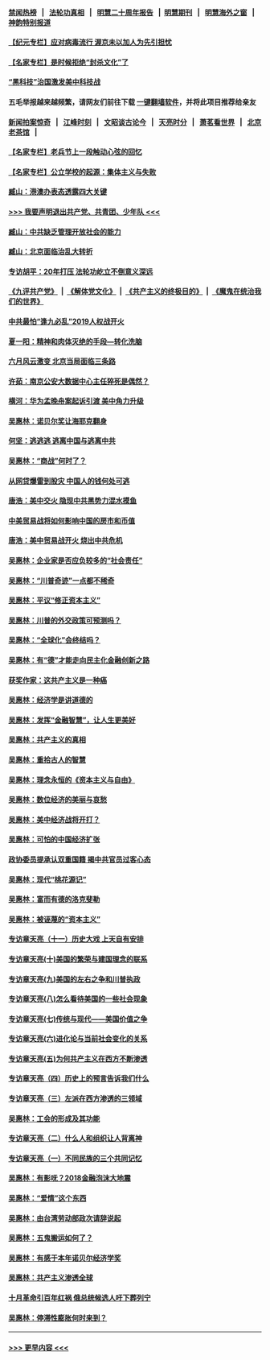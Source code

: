 #### [禁闻热榜](热点新闻.md?=0)  &nbsp;&nbsp;|&nbsp;&nbsp; [法轮功真相](https://github.com/gfw-breaker/truth/blob/master/README.md?=0) &nbsp;&nbsp;|&nbsp;&nbsp; [明慧二十周年报告](https://github.com/gfw-breaker/mh-reports/blob/master/README.md?=0) &nbsp;&nbsp;|&nbsp;&nbsp;[明慧期刊](https://github.com/gfw-breaker/mh-qikan) &nbsp;&nbsp;|&nbsp;&nbsp; [明慧海外之窗](https://github.com/gfw-breaker/mh-news/blob/master/README.md?=0) &nbsp;&nbsp;|&nbsp;&nbsp; [神韵特别报道](https://github.com/gfw-breaker/mh-news/blob/master/shenyun.md?=0)
#### [【纪元专栏】应对病毒流行 渥京未以加人为先引担忧](../pages/nsc423/n11875714.md?t=03090102) 
#### [【名家专栏】是时候拒绝“封杀文化”了](../pages/nsc423/n11814093.md?t=03090102) 
#### [“黑科技”治国激发美中科技战](../pages/nsc423/n11638056.md?t=03090102) 
#### 五毛举报越来越频繁，请网友们前往下载 [一键翻墙软件](https://github.com/gfw-breaker/ssr-accounts)，并将此项目推荐给亲友
#### [新闻拍案惊奇](https://github.com/gfw-breaker/banned-news/blob/master/pages/link4.md) &nbsp;&nbsp;|&nbsp;&nbsp; [江峰时刻](https://github.com/gfw-breaker/banned-news/blob/master/pages/link4.md) &nbsp;&nbsp;|&nbsp;&nbsp; [文昭谈古论今](https://github.com/gfw-breaker/banned-news/blob/master/pages/link4.md) &nbsp;&nbsp;|&nbsp;&nbsp; [天亮时分](https://github.com/gfw-breaker/banned-news/blob/master/pages/link4.md) &nbsp;&nbsp;|&nbsp;&nbsp; [萧茗看世界](https://github.com/gfw-breaker/banned-news/blob/master/pages/link4.md) &nbsp;&nbsp;|&nbsp;&nbsp; [北京老茶馆](https://github.com/gfw-breaker/banned-news/blob/master/pages/link4.md) &nbsp;&nbsp;|&nbsp;&nbsp; 
#### [【名家专栏】老兵节上一段触动心弦的回忆](../pages/nsc423/n11646016.md?t=03090102) 
#### [【名家专栏】公立学校的起源：集体主义与失败](../pages/nsc423/n11601833.md?t=03090102) 
#### [臧山：港澳办表态透露四大关键](../pages/nsc423/n11421628.md?t=03090102) 
#### [>>> 我要声明退出共产党、共青团、少年队 <<<](https://github.com/begood0513/goodnews/blob/master/quit/letter.md) 
#### [臧山：中共缺乏管理开放社会的能力](../pages/nsc423/n11407457.md?t=03090102) 
#### [臧山：北京面临治乱大转折](../pages/nsc423/n11406895.md?t=03090102) 
#### [专访胡平：20年打压 法轮功屹立不倒意义深远](../pages/nsc423/n11398800.md?t=03090102) 
#### [《九评共产党》](https://github.com/begood0513/9ping.md/blob/master/README.md) &nbsp;|&nbsp; [《解体党文化》](../../../../jtdwh.md/blob/master/README.md)  &nbsp;|&nbsp; [《共产主义的终极目的》](../../../../gczydzjmd.md/blob/master/README.md) &nbsp;|&nbsp; [《魔鬼在统治我们的世界》](../../../../mgztzwmdsj.md/blob/master/README.md) 
#### [中共最怕“逢九必乱”2019人权战开火](../pages/nsc423/n11385248.md?t=03090102) 
#### [夏一阳：精神和肉体灭绝的手段—转化洗脑](../pages/nsc423/n11368250.md?t=03090102) 
#### [六月风云激变 北京当局面临三条路](../pages/nsc423/n11313668.md?t=03090102) 
#### [许茹：南京公安大数据中心主任猝死是偶然？](../pages/nsc423/n11064744.md?t=03090102) 
#### [横河：华为孟晚舟案起诉引渡 美中角力升级](../pages/nsc423/n11027230.md?t=03090102) 
#### [吴惠林：诺贝尔奖让海耶克翻身](../pages/nsc423/n10890049.md?t=03090102) 
#### [何坚：逃逃逃 逃离中国与逃离中共](../pages/nsc423/n10592891.md?t=03090102) 
#### [吴惠林：“商战”何时了？](../pages/nsc423/n10573558.md?t=03090102) 
#### [从网贷爆雷到股灾 中国人的钱何处可逃](../pages/nsc423/n10572800.md?t=03090102) 
#### [唐浩：美中交火 隐现中共黑势力混水摸鱼](../pages/nsc423/n10544040.md?t=03090102) 
#### [中美贸易战将如何影响中国的房市和币值](../pages/nsc423/n10543697.md?t=03090102) 
#### [唐浩：美中贸易战开火 烧出中共危机](../pages/nsc423/n10540126.md?t=03090102) 
#### [吴惠林：企业家是否应负较多的“社会责任”](../pages/nsc423/n10535022.md?t=03090102) 
#### [吴惠林：“川普奇迹”一点都不稀奇](../pages/nsc423/n10512808.md?t=03090102) 
#### [吴惠林：平议“修正资本主义”](../pages/nsc423/n10495724.md?t=03090102) 
#### [吴惠林：川普的外交政策可预测吗？](../pages/nsc423/n10462387.md?t=03090102) 
#### [吴惠林：“全球化”会终结吗？](../pages/nsc423/n10452838.md?t=03090102) 
#### [吴惠林：有“德”才能走向民主化金融创新之路](../pages/nsc423/n10432292.md?t=03090102) 
#### [获奖作家：这共产主义是一种癌](../pages/nsc423/n10431541.md?t=03090102) 
#### [吴惠林：经济学是讲道德的](../pages/nsc423/n10398014.md?t=03090102) 
#### [吴惠林：发挥“金融智慧”，让人生更美好](../pages/nsc423/n10375019.md?t=03090102) 
#### [吴惠林：共产主义的真相](../pages/nsc423/n10351394.md?t=03090102) 
#### [吴惠林：重拾古人的智慧](../pages/nsc423/n10337691.md?t=03090102) 
#### [吴惠林：理念永恒的《资本主义与自由》](../pages/nsc423/n10316274.md?t=03090102) 
#### [吴惠林：数位经济的美丽与哀愁](../pages/nsc423/n10292946.md?t=03090102) 
#### [吴惠林：美中经济战将开打？](../pages/nsc423/n10258825.md?t=03090102) 
#### [吴惠林：可怕的中国经济扩张](../pages/nsc423/n10219147.md?t=03090102) 
#### [政协委员提承认双重国籍 揭中共官员过客心态](../pages/nsc423/n10208809.md?t=03090102) 
#### [吴惠林：现代“桃花源记”](../pages/nsc423/n10185234.md?t=03090102) 
#### [吴惠林：富而有德的洛克斐勒](../pages/nsc423/n10142264.md?t=03090102) 
#### [吴惠林：被诬蔑的“资本主义”](../pages/nsc423/n10124816.md?t=03090102) 
#### [专访章天亮（十一）历史大戏 上天自有安排](../pages/nsc423/n10094905.md?t=03090102) 
#### [专访章天亮(十)美国的繁荣与建国理念的联系](../pages/nsc423/n10094899.md?t=03090102) 
#### [专访章天亮(九)美国的左右之争和川普执政](../pages/nsc423/n10094889.md?t=03090102) 
#### [专访章天亮(八)怎么看待美国的一些社会现象](../pages/nsc423/n10094857.md?t=03090102) 
#### [专访章天亮(七)传统与现代——美国价值之争](../pages/nsc423/n10093140.md?t=03090102) 
#### [专访章天亮(六)进化论与当前社会变化的关系](../pages/nsc423/n10092036.md?t=03090102) 
#### [专访章天亮(五)为何共产主义在西方不断渗透](../pages/nsc423/n10083620.md?t=03090102) 
#### [专访章天亮（四）历史上的预言告诉我们什么](../pages/nsc423/n10083606.md?t=03090102) 
#### [专访章天亮（三）左派在西方渗透的三领域](../pages/nsc423/n10081115.md?t=03090102) 
#### [吴惠林：工会的形成及其功能](../pages/nsc423/n10080633.md?t=03090102) 
#### [专访章天亮（二）什么人和组织让人背离神](../pages/nsc423/n10076637.md?t=03090102) 
#### [专访章天亮（一）不同民族的三个共同记忆](../pages/nsc423/n10074188.md?t=03090102) 
#### [吴惠林：有影呒？2018金融泡沫大地震](../pages/nsc423/n10040534.md?t=03090102) 
#### [吴惠林：“爱情”这个东西](../pages/nsc423/n10019423.md?t=03090102) 
#### [吴惠林：由台湾劳动部政次请辞说起](../pages/nsc423/n9979679.md?t=03090102) 
#### [吴惠林：五鬼搬运如何了？](../pages/nsc423/n9925338.md?t=03090102) 
#### [吴惠林：有感于本年诺贝尔经济学奖](../pages/nsc423/n9871883.md?t=03090102) 
#### [吴惠林：共产主义渗透全球](../pages/nsc423/n9812748.md?t=03090102) 
#### [十月革命引百年红祸 俄总统候选人吁下葬列宁](../pages/nsc423/n9810182.md?t=03090102) 
#### [吴惠林：停滞性膨胀何时来到？](../pages/nsc423/n9764136.md?t=03090102) 

----
#### [ >>> 更早内容 <<< ](../indexes/nsc423-earlier.md)
